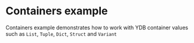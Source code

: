 # Containers example

Containers example demonstrates how to work with YDB container values such as `List`, `Tuple`, `Dict`, `Struct` and `Variant`